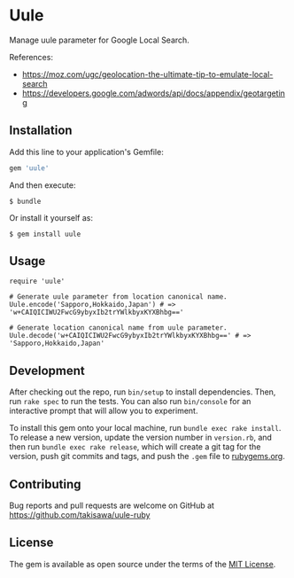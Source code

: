 # Uule

Manage uule parameter for Google Local Search.

References:
  - https://moz.com/ugc/geolocation-the-ultimate-tip-to-emulate-local-search
  - https://developers.google.com/adwords/api/docs/appendix/geotargeting

## Installation

Add this line to your application's Gemfile:

```ruby
gem 'uule'
```

And then execute:

    $ bundle

Or install it yourself as:

    $ gem install uule

## Usage

```
require 'uule'

# Generate uule parameter from location canonical name.
Uule.encode('Sapporo,Hokkaido,Japan') # => 'w+CAIQICIWU2FwcG9ybyxIb2trYWlkbyxKYXBhbg=='

# Generate location canonical name from uule parameter.
Uule.decode('w+CAIQICIWU2FwcG9ybyxIb2trYWlkbyxKYXBhbg==' # => 'Sapporo,Hokkaido,Japan'
```

## Development

After checking out the repo, run `bin/setup` to install dependencies. Then, run `rake spec` to run the tests. You can also run `bin/console` for an interactive prompt that will allow you to experiment.

To install this gem onto your local machine, run `bundle exec rake install`. To release a new version, update the version number in `version.rb`, and then run `bundle exec rake release`, which will create a git tag for the version, push git commits and tags, and push the `.gem` file to [rubygems.org](https://rubygems.org).

## Contributing

Bug reports and pull requests are welcome on GitHub at https://github.com/takisawa/uule-ruby

## License

The gem is available as open source under the terms of the [MIT License](https://opensource.org/licenses/MIT).
